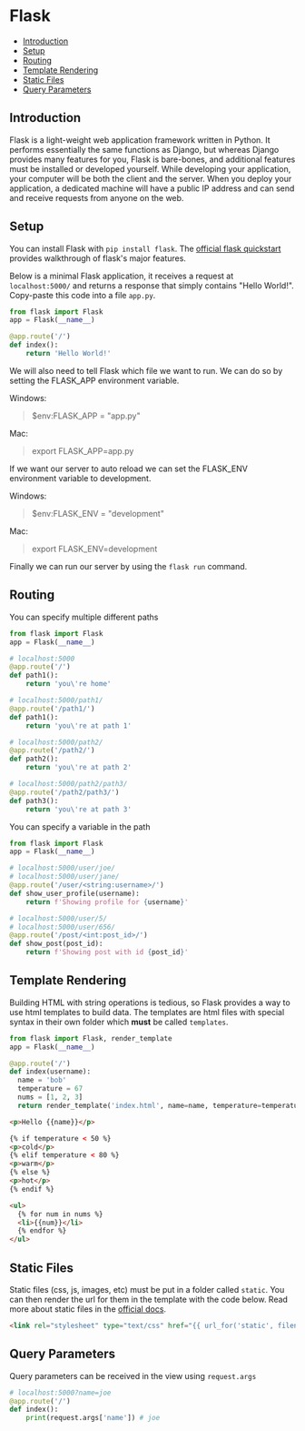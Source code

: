 
# Flask

- [Introduction](#introduction)
- [Setup](#setup)
- [Routing](#routing)
- [Template Rendering](#template-rendering)
- [Static Files](#static-files)
- [Query Parameters](#query-parameters)


## Introduction

Flask is a light-weight web application framework written in Python. It performs essentially the same functions as Django, but whereas Django provides many features for you, Flask is bare-bones, and additional features must be installed or developed yourself. While developing your application, your computer will be both the client and the server. When you deploy your application, a dedicated machine will have a public IP address and can send and receive requests from anyone on the web.

## Setup

You can install Flask with `pip install flask`. The [official flask quickstart](https://flask.palletsprojects.com/en/1.1.x/quickstart/) provides walkthrough of flask's major features.

Below is a minimal Flask application, it receives a request at `localhost:5000/` and returns a response that simply contains "Hello World!". Copy-paste this code into a file `app.py`.

```python
from flask import Flask
app = Flask(__name__)

@app.route('/')
def index():
    return 'Hello World!'
```

We will also need to tell Flask which file we want to run. We can do so by setting the FLASK_APP environment variable.

Windows:
> $env:FLASK_APP = "app.py"

Mac:
> export FLASK_APP=app.py

If we want our server to auto reload we can set the FLASK_ENV environment variable to development.

Windows:
> $env:FLASK_ENV = "development"

Mac:
> export FLASK_ENV=development

Finally we can run our server by using the `flask run` command.

## Routing


You can specify multiple different paths

```python
from flask import Flask
app = Flask(__name__)

# localhost:5000
@app.route('/')
def path1():
    return 'you\'re home'

# localhost:5000/path1/
@app.route('/path1/')
def path1():
    return 'you\'re at path 1'

# localhost:5000/path2/
@app.route('/path2/')
def path2():
    return 'you\'re at path 2'

# localhost:5000/path2/path3/
@app.route('/path2/path3/')
def path3():
    return 'you\'re at path 3'
```


You can specify a variable in the path

```python
from flask import Flask
app = Flask(__name__)

# localhost:5000/user/joe/
# localhost:5000/user/jane/
@app.route('/user/<string:username>/')
def show_user_profile(username):
    return f'Showing profile for {username}'

# localhost:5000/user/5/
# localhost:5000/user/656/
@app.route('/post/<int:post_id>/')
def show_post(post_id):
    return f'Showing post with id {post_id}'

```

## Template Rendering

Building HTML with string operations is tedious, so Flask provides a way to use html templates to build data. The templates are html files with special syntax in their own folder which **must** be called `templates`.

```python
from flask import Flask, render_template
app = Flask(__name__)

@app.route('/')
def index(username):
  name = 'bob'
  temperature = 67
  nums = [1, 2, 3]  
  return render_template('index.html', name=name, temperature=temperature, nums=nums)
```

```html
<p>Hello {{name}}</p>

{% if temperature < 50 %}
<p>cold</p>
{% elif temperature < 80 %}
<p>warm</p>
{% else %}
<p>hot</p>
{% endif %}

<ul>
  {% for num in nums %}
  <li>{{num}}</li>
  {% endfor %}
</ul>
```

## Static Files

Static files (css, js, images, etc) must be put in a folder called `static`. You can then render the url for them in the template with the code below. Read more about static files in the [official docs](https://flask.palletsprojects.com/en/1.1.x/tutorial/static/).

```html
<link rel="stylesheet" type="text/css" href="{{ url_for('static', filename='style.css') }}"/>
```


## Query Parameters

Query parameters can be received in the view using `request.args`


```python
# localhost:5000?name=joe
@app.route('/')
def index():
    print(request.args['name']) # joe
```

